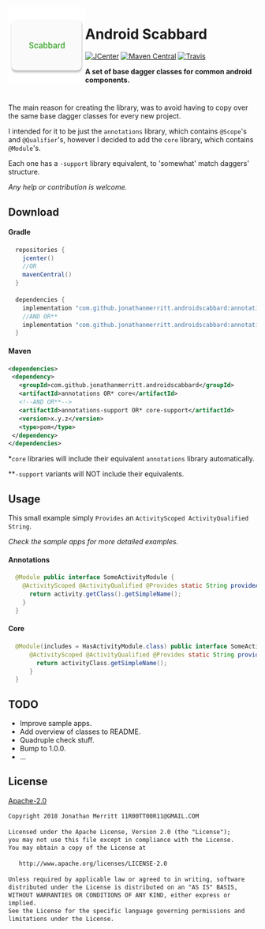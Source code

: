 <img src="https://raw.githubusercontent.com/JonathanMerritt/AndroidScabbard/master/app/src/main/ic_launcher-web.png" width="156" align="left"/>

# Android Scabbard
[![JCenter][J-CENTER-SVG]][J-CENTER]
[![Maven Central][MAVEN-SVG]][MAVEN]
[![Travis][TRAVIS-CI-SVG]][TRAVIS-CI]


**A set of base dagger classes for common android components.**

#
The main reason for creating the library, was to avoid having to copy over the same base dagger classes for
every new project.

I intended for it to be just the `annotations` library, which contains `@Scope`'s and `@Qualifier`'s, however
I decided to add the `core` library, which contains `@Module`'s. 

Each one has a `-support` library equivalent, to 'somewhat' match daggers' structure.

_Any help or contribution is welcome._

## Download
#### Gradle
```groovy
  repositories {
    jcenter()
    //OR
    mavenCentral()
  }
 
  dependencies {
    implementation "com.github.jonathanmerritt.androidscabbard:annotations OR* core:x.y.z"    
    //AND OR**
    implementation "com.github.jonathanmerritt.androidscabbard:annotations-support OR* core-support:x.y.z"
  }
```

#### Maven
```xml
<dependencies>
 <dependency>
   <groupId>com.github.jonathanmerritt.androidscabbard</groupId>
   <artifactId>annotations OR* core</artifactId>
   <!--AND OR**-->
   <artifactId>annotations-support OR* core-support</artifactId>
   <version>x.y.z</version>
   <type>pom</type>
 </dependency>
</dependencies>
```

*`core` libraries will include their equivalent `annotations` library automatically.

**`-support` variants will NOT include their equivalents.


## Usage
This small example simply `Provides` an `ActivityScoped ActivityQualified String`.

_Check the sample apps for more detailed examples._
 
#### Annotations
```java
  @Module public interface SomeActivityModule {
    @ActivityScoped @ActivityQualified @Provides static String provideActivityTag(SomeActivity someActivity) {
      return activity.getClass().getSimpleName();
    }
  }
```

#### Core
```java
  @Module(includes = HasActivityModule.class) public interface SomeActivityModule extends IsActivityModule<SomeActivity> {
      @ActivityScoped @ActivityQualified @Provides static String provideActivityTag(@ActivityQualified Class<?> activityClass) {
        return activityClass.getSimpleName();
      }
  }
```

## TODO
- Improve sample apps.
- Add overview of classes to README.
- Quadruple check stuff.
- Bump to 1.0.0.
- ...

## License
[Apache-2.0][LICENSE]

    Copyright 2018 Jonathan Merritt 11R00TT00R11@GMAIL.COM
    
    Licensed under the Apache License, Version 2.0 (the "License");
    you may not use this file except in compliance with the License.
    You may obtain a copy of the License at

       http://www.apache.org/licenses/LICENSE-2.0

    Unless required by applicable law or agreed to in writing, software
    distributed under the License is distributed on an "AS IS" BASIS,
    WITHOUT WARRANTIES OR CONDITIONS OF ANY KIND, either express or implied.
    See the License for the specific language governing permissions and
    limitations under the License.

[J-CENTER-SVG]:https://api.bintray.com/packages/jonathanmerritt/AndroidScabbard/annotations/images/download.svg
[J-CENTER]:https://api.bintray.com/packages/jonathanmerritt/AndroidScabbard/annotations/
[MAVEN-SVG]: https://maven-badges.herokuapp.com/maven-central/com.github.jonathanmerritt.androidscabbard/annotations/badge.svg
[MAVEN]: https://maven-badges.herokuapp.com/maven-central/com.github.jonathanmerritt.androidscabbard/annotations/
[TRAVIS-CI-SVG]: https://travis-ci.org/JonathanMerritt/AndroidScabbard.svg?branch=master
[TRAVIS-CI]: https://travis-ci.org/JonathanMerritt/AndroidScabbard
[RELEASES]: https://github.com/JonathanMerritt/AndroidScabbard/releases
[LICENSE]: https://github.com/JonathanMerritt/AndroidScabbard/blob/master/LICENSE.txt
